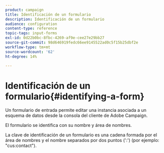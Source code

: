 ```yaml
---
product: campaign
title: Identificación de un formulario
description: Identificación de un formulario
audience: configuration
content-type: reference
topic-tags: input-forms
exl-id: 0d22b0bc-8fbc-4269-af9e-cee27e29bb27
source-git-commit: 98d646919fedc66ee9145522ad0c5f15b25dbf2e
workflow-type: tm+mt
source-wordcount: '62'
ht-degree: 14%

---
```


# Identificación de un formulario{#identifying-a-form}

Un formulario de entrada permite editar una instancia asociada a un esquema de datos desde la consola del cliente de Adobe Campaign.

El formulario se identifica con su nombre y área de nombres.

La clave de identificación de un formulario es una cadena formada por el área de nombres y el nombre separados por dos puntos (&#39;:&#39;) (por ejemplo: &quot;cus:contact&quot;).
